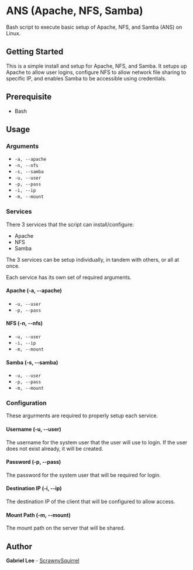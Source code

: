 # ANS (Apache, NFS, Samba)
Bash script to execute basic setup of Apache, NFS, and Samba (ANS) on Linux.

## Getting Started
This is a simple install and setup for Apache, NFS, and Samba. It setups up Apache to allow user logins, configure NFS to allow network file sharing to specific IP, and enables Samba to be accessible using credentials. 

## Prerequisite
* Bash

## Usage
### Arguments
* `-a, --apache`
* `-n, --nfs`
* `-s, --samba`
* `-u, --user`
* `-p, --pass`
* `-i, --ip`
* `-m, --mount`

### Services
There 3 services that the script can install/configure:
* Apache
* NFS
* Samba

The 3 services can be setup individually, in tandem with others, or all at once. 

Each service has its own set of required arguments.

#### Apache (-a, --apache)
* `-u, --user`
* `-p, --pass`

#### NFS (-n, --nfs)
* `-u, --user`
* `-i, --ip`
* `-m, --mount`

#### Samba (-s, --samba)
* `-u, --user`
* `-p, --pass`
* `-m, --mount`

### Configuration
These argurments are required to properly setup each service.

#### Username (-u, --user)
The username for the system user that the user will use to login. If the user does not exist already, it will be created.

#### Password (-p, --pass)
The password for the system user that will be required for login.

#### Destination IP (-i, --ip)
The destination IP of the client that will be configured to allow access.

#### Mount Path (-m, --mount)
The mount path on the server that will be shared.

## Author

**Gabriel Lee** - [ScrawnySquirrel](https://github.com/ScrawnySquirrel)

